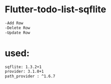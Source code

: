 # Flutter-todo-list-sqflite

```bash
-Add Row
-Delete Row
-Update Row
```
# used:
```bash
sqflite: 1.3.2+1
provider: 3.1.0+1
path_provider : ^1.6.7
 ```

 
